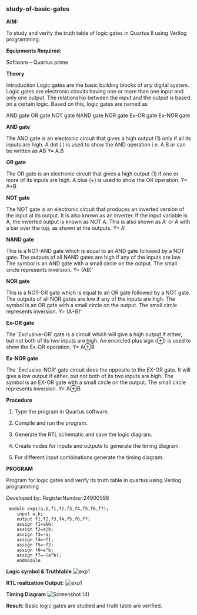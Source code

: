 ### study-of-basic-gates

**AIM:** 

To study and verify the truth table of logic gates in Quartus II using Verilog programming.

**Equipments Required:**

Software – Quartus prime 

**Theory**

Introduction Logic gates are the basic building blocks of any digital system. Logic gates are electronic circuits having one or more than one input and only one output. The relationship between the input and the output is based on a certain logic. Based on this, logic gates are named as

AND gate OR gate NOT gate NAND gate NOR gate Ex-OR gate Ex-NOR gate

**AND gate**

The AND gate is an electronic circuit that gives a high output (1) only if all its inputs are high. A dot (.) is used to show the AND operation i.e. A.B or can be written as AB
Y= A.B

**OR gate** 

The OR gate is an electronic circuit that gives a high output (1) if one or more of its inputs are high. A plus (+) is used to show the OR operation.
Y= A+B

**NOT gate**

The NOT gate is an electronic circuit that produces an inverted version of the input at its output. It is also known as an inverter. If the input variable is A, the inverted output is known as NOT A. This is also shown as A' or A with a bar over the top, as shown at the outputs.
Y= A'

**NAND gate**

This is a NOT-AND gate which is equal to an AND gate followed by a NOT gate. The outputs of all NAND gates are high if any of the inputs are low. The symbol is an AND gate with a small circle on the output. The small circle represents inversion.
Y= (AB)’

**NOR gate**

This is a NOT-OR gate which is equal to an OR gate followed by a NOT gate. The outputs of all NOR gates are low if any of the inputs are high. The symbol is an OR gate with a small circle on the output. The small circle represents inversion.
Y= (A+B)’

**Ex-OR gate**

The 'Exclusive-OR' gate is a circuit which will give a high output if either, but not both of its two inputs are high. An encircled plus sign (⊕) is used to show the Ex-OR operation.
Y= A⊕B

**Ex-NOR gate**

The 'Exclusive-NOR' gate circuit does the opposite to the EX-OR gate. It will give a low output if either, but not both of its two inputs are high. The symbol is an EX-OR gate with a small circle on the output. The small circle represents inversion.
Y= A⊕B

**Procedure** 

1.	Type the program in Quartus software.

2.	Compile and run the program.

3.	Generate the RTL schematic and save the logic diagram.

4.	Create nodes for inputs and outputs to generate the timing diagram.

5.	For different input combinations generate the timing diagram.


**PROGRAM**

Program for logic gates and verify its truth table in quartus using Verilog programming

 Developed by: 
 RegisterNumber:24900598
```
 module exp1(a,b,f1,f2,f3,f4,f5,f6,f7);
    input a,b;
    output f1,f2,f3,f4,f5,f6,f7;
    assign f1=a&b;
    assign f2=a|b;
    assign f3=~a;
    assign f4=~f1;
    assign f5=~f2;
    assign f6=a^b;
    assign f7=~(a^b);
    endmodule
```
**Logic symbol & Truthtable**
![exp1](https://github.com/user-attachments/assets/4e639f4f-4c21-4dcc-a6a4-b107c1f7e021)

**RTL realization Output:** 
![exp1](https://github.com/user-attachments/assets/eb67bc44-178f-4bc4-84ec-bb0ea0d96b60)

**Timing Diagram**
![Screenshot (4)](https://github.com/user-attachments/assets/2c96832a-eeea-496e-ba1e-7b535dcdd60c)

**Result:**
Basic logic gates are studied and truth table are verified. 

